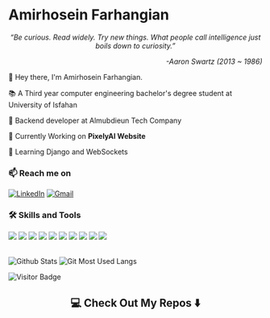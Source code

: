 # Amirhosein Farhangian
<p align="center"><i>“Be curious. Read widely. Try new things. What people call intelligence just boils down to curiosity.”</i></p> 
<p align="right"><i> -Aaron Swartz (2013 ~ 1986)</i></p>

👋 Hey there, I'm Amirhosein Farhangian.<br>

📚 A Third year computer engineering bachelor's degree student at University of Isfahan<br>

🏢 Backend developer at Almubdieun Tech Company<br>


🔭 Currently Working on **PixelyAI Website**

🌱 Learning Django and WebSockets

### 📫 Reach me on

[![LinkedIn](https://img.shields.io/badge/-LinkedIn-0077B5?style=for-the-badge&logo=LinkedIn&logoColor=white)](https://www.linkedin.com/in/amirh-far)
[![Gmail](https://img.shields.io/badge/gmail-%23D14836.svg?&style=for-the-badge&logo=gmail&logoColor=white)](mailto:ahosein54@gmail.com?subject=Hello%20Amirhosein,%20From%20Github)


### 🛠️ Skills and Tools
<p>
  <img src="https://img.shields.io/badge/Python-FFD43B?style=for-the-badge&logo=python&logoColor=blue"/>
  <img src="https://img.shields.io/badge/Django-092E20?style=for-the-badge&logo=django&logoColor=green"/>
  <img src="https://img.shields.io/badge/django%20rest-ff1709?style=for-the-badge&logo=django&logoColor=white"/>
  <img src="https://img.shields.io/badge/Docker-2CA5E0?style=for-the-badge&logo=docker&logoColor=white"/>
  <img src="https://img.shields.io/badge/Nginx-009639?style=for-the-badge&logo=nginx&logoColor=white"/>
  <img src="https://img.shields.io/badge/GIT-E44C30?style=for-the-badge&logo=git&logoColor=white"/>
  <img src="https://img.shields.io/badge/C%2B%2B-00599C?style=for-the-badge&logo=c%2B%2B&logoColor=white"/>
  <img src="https://img.shields.io/badge/JavaScript-323330?style=for-the-badge&logo=javascript&logoColor=F7DF1E"/>

  <img src="https://img.shields.io/badge/mac%20os-000000?style=for-the-badge&logo=apple&logoColor=white"/>
  <img src="https://img.shields.io/badge/Postman-FF6C37?style=for-the-badge&logo=Postman&logoColor=white"/>
  <br>
  <br>
</p>



![Github Stats](https://github-readme-stats.vercel.app/api?username=amirh-far&theme=radical&hide_border=true&count_private=true)
![Git Most Used Langs](https://github-readme-stats.vercel.app/api/top-langs/?username=amirh-far&hide=TeX&layout=compact&theme=radical&hide_border=true)

![Visitor Badge](https://visitor-badge.laobi.icu/badge?page_id=amirh-far)

<h2 align="center">💻 Check Out My Repos ⬇️</h2>

